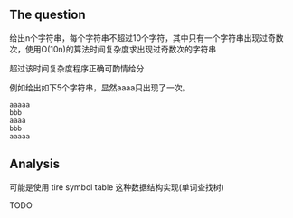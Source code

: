 ## The question

给出n个字符串，每个字符串不超过10个字符，其中只有一个字符串出现过奇数次，使用O(10n)的算法时间复杂度求出现过奇数次的字符串

超过该时间复杂度程序正确可酌情给分

例如给出如下5个字符串，显然aaaa只出现了一次。
```
aaaaa
bbb
aaaa
bbb
aaaaa
```

## Analysis

可能是使用 tire symbol table 这种数据结构实现(单词查找树)

TODO
